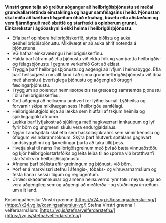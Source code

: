 **Vinstri græn telja að greiður aðgangur að heilbrigðisþjónustu sé meðal grundvallarréttinda einstaklinga og hagur samfélagsins í heild. Þjónustan skal miða að bættum lífsgæðum óháð efnahag, búsetu eða aðstæðum og vera fjármögnuð með skattfé og starfrækt á opinberum grunni. Einkarekstur í ágóðaskyni á ekki heima í heilbrigðisþjónustu.**
- Efla þarf opinbera heilbrigðiskerfið, stytta biðlista og auka geðheilbrigðisþjónustu. Mikilvægt er að auka áhrif notenda á þjónustuna.
- VG hafnar einkavæðingu í heilbrigðiskerfinu.
- Halda þarf áfram að efla þjónustu við eldra fólk og samþætta heilbrigðis- og félagsþjónustu í gegnum verkefnið Gott að eldast.
- Tryggja þarf heilbrigðisþjónustu og aðgengi að lyfjum í heimabyggð. Efla þarf heilsugæslu um allt land í að sinna grunnheilbrigðisþjónustu við íbúa með áherslu á þverfaglega þjónustu og aðgengi að öruggri fæðingarþjónustu.
- Tryggjum að þolendur heimilisofbeldis fái greiða og samræmda þjónustu í öllu heilbrigðiskerfinu.
- Gott aðgengi að heilnæmu umhverfi er lýðheilsumál. Lýðheilsa og forvarnir skipa mikilvægan sess í heilbrigðu samfélagi.
- Heilbrigðisútgjöld eiga að lækka sem hlutfall af tekjum heimila og sjúklingagjöld afnumin. 
- Lækka þarf lyfjakostnað sjúklinga með hagkvæmari innkaupum og lyf fyrir börn og ungmenni skulu vera endurgjaldslaus.
- Nýjan Landspítala skal efla sem háskólasjúkrahús sem sinnir kennslu og öflugum vísindarannsóknum. Skýra þarf hlutverk spítalans gagnvart landsbyggðinni og fjárveitingar þurfa að taka tillit þess.
- Hvetja skal til náms í heilbrigðisgreinum með því að bæta vinnuaðstöðu og kjör heilbrigðisstarfsfólks og leita leiða til að sporna við brotthvarfi starfsfólks úr heilbrigðisþjónustu.
- Afnema þarf biðlista eftir greiningum og þjónustu við börn.
- Þörf er á markvissri stefnu í áfengis-, tóbaks- og vímuvarnarmálum og festa hana í sessi í lögum og reglugerðum.
- Úrræði skaðaminnkunar og almenn heilsuvernd fyrir fólk í neyslu eiga að vera aðgengileg sem og aðgengi að meðferða – og stuðningsrúrræðum um allt land.

Kosningaáherslur Vinstri grænna: [https://x24.vg.is/kosningaaherslur-vg/](https://x24.vg.is/kosningaaherslur-vg/)
Stefna Vinstri grænna í velferðarmálum: [https://vg.is/stefna/velferdarstefna/](https://vg.is/stefna/velferdarstefna/)
